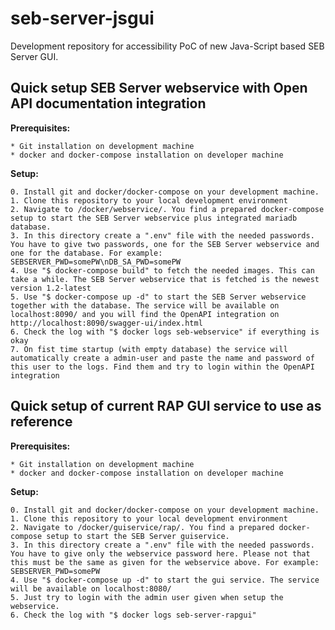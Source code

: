 # seb-server-jsgui

Development repository for accessibility PoC of new Java-Script based SEB Server GUI.

## Quick setup SEB Server webservice with Open API documentation integration

**Prerequisites:**

    * Git installation on development machine
    * docker and docker-compose installation on developer machine

**Setup:**

    0. Install git and docker/docker-compose on your development machine.
    1. Clone this repository to your local development environment
    2. Navigate to /docker/webservice/. You find a prepared docker-compose setup to start the SEB Server webservice plus integrated mariadb database.
    3. In this directory create a ".env" file with the needed passwords. You have to give two passwords, one for the SEB Server webservice and one for the database. For example: SEBSERVER_PWD=somePW\nDB_SA_PWD=somePW
    4. Use "$ docker-compose build" to fetch the needed images. This can take a while. The SEB Server webservice that is fetched is the newest version 1.2-latest
    5. Use "$ docker-compose up -d" to start the SEB Server webservice together with the database. The service will be available on localhost:8090/ and you will find the OpenAPI integration on http://localhost:8090/swagger-ui/index.html
    6. Check the log with "$ docker logs seb-webservice" if everything is okay 
    7. On fist time startup (with empty database) the service will automatically create a admin-user and paste the name and password of this user to the logs. Find them and try to login within the OpenAPI integration

## Quick setup of current RAP GUI service to use as reference

**Prerequisites:**

    * Git installation on development machine
    * docker and docker-compose installation on developer machine
    
**Setup:**

    0. Install git and docker/docker-compose on your development machine.
    1. Clone this repository to your local development environment
    2. Navigate to /docker/guiservice/rap/. You find a prepared docker-compose setup to start the SEB Server guiservice.
    3. In this directory create a ".env" file with the needed passwords. You have to give only the webservice password here. Please not that this must be the same as given for the webservice above. For example: SEBSERVER_PWD=somePW
    4. Use "$ docker-compose up -d" to start the gui service. The service will be available on localhost:8080/
    5. Just try to login with the admin user given when setup the webservice.
    6. Check the log with "$ docker logs seb-server-rapgui"